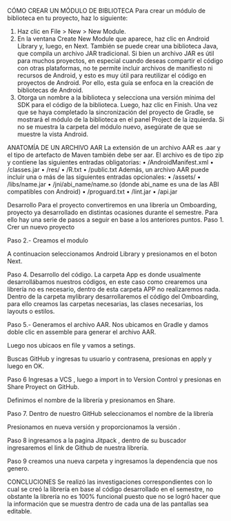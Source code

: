 
CÓMO CREAR UN MÓDULO DE BIBLIOTECA
Para crear un módulo de biblioteca en tu proyecto, haz lo siguiente:
1.	Haz clic en File > New > New Module.
2.	En la ventana Create New Module que aparece, haz clic en Android Library y, luego, en Next.
También se puede crear una biblioteca Java, que compila un archivo JAR tradicional. Si bien un archivo JAR es útil para muchos proyectos, en especial cuando deseas compartir el código con otras plataformas, no te permite incluir archivos de manifiesto ni recursos de Android, y esto es muy útil para reutilizar el código en proyectos de Android. Por ello, esta guía se enfoca en la creación de bibliotecas de Android.
3.	Otorga un nombre a la biblioteca y selecciona una versión mínima del SDK para el código de la biblioteca. Luego, haz clic en Finish.
Una vez que se haya completado la sincronización del proyecto de Gradle, se mostrará el módulo de la biblioteca en el panel Project de la izquierda. Si no se muestra la carpeta del módulo nuevo, asegúrate de que se muestre la vista Android.


ANATOMÍA DE UN ARCHIVO AAR
La extensión de un archivo AAR es .aar y el tipo de artefacto de Maven también debe ser aar. El archivo es de tipo zip y contiene las siguientes entradas obligatorias:
•	/AndroidManifest.xml
•	/classes.jar
•	/res/
•	/R.txt
•	/public.txt
Además, un archivo AAR puede incluir una o más de las siguientes entradas opcionales:
•	/assets/
•	/libs/name.jar
•	/jni/abi_name/name.so (donde abi_name es una de las ABI compatibles con Android)
•	/proguard.txt
•	/lint.jar
•	/api.jar









Desarrollo
Para el proyecto convertiremos en una librería un Omboarding, proyecto ya desarrollado en distintas ocasiones durante el semestre. Para ello hay una serie de pasos a seguir en base a los anteriores puntos.
Paso 1. Crer un nuevo proyecto
 
Paso 2.- Creamos el modulo 

A continuacion seleccionamos Android Library y presionamos en el boton Next.
 
Paso 4. Desarrollo del código.
La carpeta App es donde usualmente desarrollábamos nuestros códigos, en este caso como crearemos una librería no es necesario, dentro de esta carpeta APP no realizaremos nada.
Dentro de la carpeta mylibrary desarrollaremos el código del Omboarding, para ello creamos las carpetas necesarias, las clases necesarias, los layouts o estilos.

 
Paso 5.- Generamos el archivo AAR.
Nos ubicamos en Gradle y  damos doble clic en assemble para generar el archivo AAR.
 
Luego nos ubicaos en file y vamos a setings.
 
Buscas GitHub y ingresas tu usuario y contrasena, presionas en apply y luego en OK.
 



Paso 6
Ingresas a VCS , luego a import in to Version Control y presionas en Share Proyect on GitHub.
 
Definimos el nombre de la librería y presionamos en Share.
 
Paso 7. Dentro de nuestro GitHub seleccionamos el nombre de la librería
 
Presionamos en nueva versión y proporcionamos la versión .
 
Paso 8 ingresamos a la pagina Jitpack , dentro de su buscador ingresaremos el link de Github de nuestra librería.
 
 
Paso 9 creamos una nueva carpeta y ingresamos la dependencia que nos genero.
 
CONCLUCIONES
Se realizó las investigaciones correspondientes  con lo cual se creó la librería en base al código desarrollado en el semestre, no obstante la librería no es  100% funcional puesto que no se logró hacer que  la información que se muestra dentro de cada una de las pantallas  sea editable.
